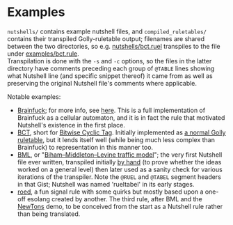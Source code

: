 # Examples

`nutshells/` contains example nutshell files, and `compiled_ruletables/` contains their transpiled Golly-ruletable output;
filenames are shared between the two directories, so e.g. [nutshells/bct.ruel](nutshells/bct.ruel) transpiles to the file
under [examples/bct.rule](examples/bct.rule).  
Transpilation is done with the `-s` and `-c` options, so the files in the latter directory have comments preceding each group of
`@TABLE` lines showing what Nutshell line (and specific snippet thereof) it came from as well as preserving the original Nutshell
file's comments where applicable.

Notable examples:
- [Brainfuck](nutshells/bf.ruel); for more info, see [here](https://gist.github.com/eltrhn/f2b4e931418cf8369efefca0fd233a0f).
  This is a full implementation of Brainfuck as a cellular automaton, and it is in fact the rule that motivated Nutshell's
  existence in the first place.
- [BCT](nutshells/bct.ruel), short for [Bitwise Cyclic Tag](https://esolangs.org/wiki/Bitwise_Cyclic_Tag). Initially implemented
  as [a normal Golly ruletable](https://gist.github.com/eltrhn/80cb82bc8fb139317b166baef9256efc), but it lends itself well
  (while being much less complex than Brainfuck) to representation in this manner too.
- [BML](nutshells/bml.ruel), or
  "[Biham–Middleton–Levine traffic model](https://en.wikipedia.org/wiki/Biham%E2%80%93Middleton%E2%80%93Levine_traffic_model)";
  the very first Nutshell file ever written, transpiled initially [by hand](https://gist.github.com/eltrhn/1db740cf85b614156904b3d63826a15e)
  (to prove whether the ideas worked on a general level) then later used as a sanity check for various iterations of the
  transpiler. Note the `@RUEL` and `@TABEL` segment headers in that Gist; Nutshell was named 'rueltabel' in its early stages.
- [roed](nutshells/roed.ruel), a fun signal rule with some quirks but mostly based upon a one-off esolang created by another.
  The third rule, after BML and the [NewTons](nutshells/newtons.ruel) demo, to be conceived from the start as a Nutshell rule
  rather than being translated.

